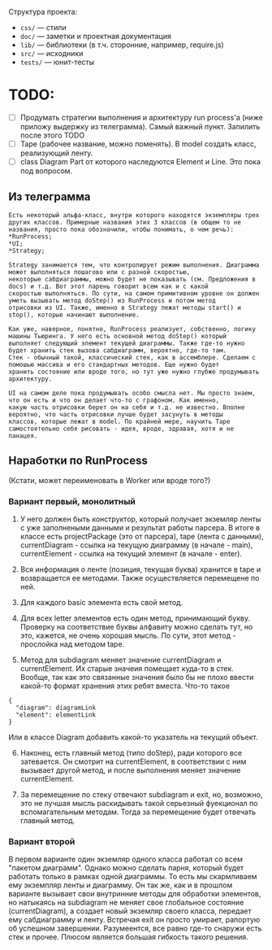 Структура проекта:

- `css/` — стили
- `doc/` — заметки и проектная документация
- `lib/` — библиотеки (в т.ч. сторонние, например, require.js)
- `src/` — исходники
- `tests/` — юнит-тесты


# TODO:

- [ ] Продумать стратегии выполнения и архитектуру run process'а (ниже приложу выдержку из телеграмма). Самый важный пункт. Запилить после этого TODO
- [ ] Tape (рабочее название, можно поменять). В model создать класс, реализующий ленту.
- [ ] class Diagram Part от которого наследуются Element и Line. Это пока под вопросом.

## Из телеграмма

```
Есть некоторый альфа-класс, внутри которого находятся экземпляры трех 
других классов. Примерные названия этих 3 классов (в общем то не 
названия, просто пока обозначили, чтобы понимать, о чем речь): 
*RunProcess;
*UI;
*Strategy;

Strategy занимается тем, что контролирует режим выполнения. Диаграмма может выполняться пошагово или с разной скоростью,
некоторые сабдиаграммы, можно будет не показывать (см. Предложения в docs) и т.д. Вот этот парень говорит всем как и с какой
скоростью выполняться. По сути, на самом примитивном уровне он должен уметь вызывать метод doStep() из RunProcess и потом метод
отрисовки из UI. Также, именно в Strategy лежат методы start() и stop(), которые начинают выполнение.

Как уже, наверное, понятно, RunProcess реализует, собственно, логику машины Тьюринга. У него есть основной метод doStep() который
выполняет следующий элемент текущей диаграммы. Также где-то нужно будет хранить стек вызова сабдиаграмм, вероятно, где-то там.
Стек - обычный такой, классический стек, как в ассемблере. Сделаем с помошью массива и его стандартных методов. Еще нужно будет
хранить состояние или вроде того, но тут уже нужно глубже продумывать архитектуру.

UI на самом деле пока продумывать особо смысла нет. Мы просто знаем, что он есть и что он делает что-то с графоном. Как именно,
какую часть отрисовки берет он на себя и т.д. не известно. Вполне вероятно, что часть отрисовки лучше будет засунуть в методы
классов, которые лежат в model. По крайней мере, научить Tape самостоятельно себя рисовать - идея, вроде, здравая, хотя и не
панацея.
```

## Наработки по RunProcess
(Кстати, может переименовать в Worker или вроде того?)
### Вариант первый, монолитный
1) У него должен быть конструктор, который получает экземляр ленты с уже заполнеными данными и результат работы парсера.
  В итоге в классе есть projectPackage (это от парсера), tape (лента с данными), currentDiagram - ссылка на текущую диаграмму
  (в начале - main), currentElement - ссылка на текущий элемент (в начале - enter).

2) Вся информация о ленте (позиция, текущая буква) хранится в tape и возвращается ее методами.
 Также осуществляется перемещене по ней.

3) Для каждого basic элемента есть свой метод.

4) Для всех letter элементов есть один метод, принимающий букву. Проверку на соответствие буквы алфавиту можно сделать тут, 
 но это, кажется, не очень хорошая мысль. По сути, этот метод - прослойка над методом tape.

5) Метод для subdiagram меняет значение currentDiagram и currentElement. Их старые значеия помещает куда-то в стек.
  Вообще, так как это связанные значения было бы не плохо ввести какой-то формат хранения этих ребят вместа. Что-то такое
  ```
  {
    "diagram": diagramLink
    "element": elementLink
  }
  ```
  Или в классе Diagram добавить какой-то указатель на текущий объект.

6) Наконец, есть главный метод (типо doStep), ради которого все затевается. Он смотрит на currentElement, в соответствии с ним
 вызывает другой метод, и после выполнения меняет значение currentElement.

7) За перемещение по стеку отвечают subdiagram и exit, но, возможно, это не лучшая мысль раскидывать такой серьезный
 фуекционал по вспомагательным методам. Тогда за перемещение будет отвечать главный метод.
 
 
### Вариант второй
В первом варианте один экземляр одного класса работал со всем "пакетом диаграмм".
Однако можно сделать парня, который будет работать только в рамках одной диаграммы. То есть мы скармливаем ему экземпляр
ленты и диаграмму. Он так же, как и в прошлом варианте вызывает свои внутринние методы для обработки элементов, но
натыкаясь на subdiagram не меняет свое глобальное состояние (currentDiagram), а создает новый экземляр своего класса,
передает ему сабдиаграмму и ленту. Встречая exit он просто умирает, рапортую об успешном завершении. Разумеентся, все равно
где-то снаружи есть стек и прочее. Плюсом является большая гибкость такого решения.
